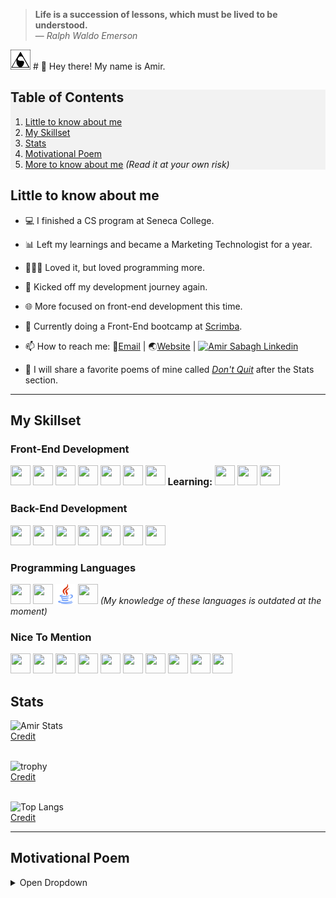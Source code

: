 > <b>Life is a succession of lessons, which must be lived to be understood.</b>
> <br/>— <cite>Ralph Waldo Emerson</cite>

<img alt="Arsenicolos log - a special equilateral triangle" src="./Logo-3.png" height="32" width="32"/>
# 👋 Hey there! My name is Amir.

<div id="toc" style="background-color:#f2f2f2;">

## Table of Contents
1. [Little to know about me](#little-to-know-about-me)
2. [My Skillset](#my-skillset)
3. [Stats](#stats)
4. [Motivational Poem](#motivational-poem)
5. [More to know about me](#more-to-know-about-me) <em>(Read it at your own risk)</em>

</div>

## Little to know about me
- 💻 I finished a CS program at Seneca College.
- 📊 Left my learnings and became a Marketing Technologist for a year.
- 👨🏻‍💻 Loved it, but loved programming more.
- 🚀 Kicked off my development journey again.
- 🌐 More focused on front-end development this time.
- 🌱 Currently doing a Front-End bootcamp at [Scrimba](https://scrimba.com). 

- 📫 How to reach me: 📧[Email](mailto:info@arsenicolos.com) | 🌏[Website](https://arsenicolos.com) | [![Amir Sabagh Linkedin](https://img.shields.io/badge/Amir%20Sabagh-blue?style=plastic&logo=linkedin&labelColor=blue)](https://linkedin.com/in/arsenicolos) 
- 🤔 I will share a favorite poems of mine called [*Don't Quit*](#motivational-poem) after the Stats section.
---
## My Skillset
### Front-End Development
<img height="32" width="32" src="https://cdn.simpleicons.org/html5" /> <img height="32" width="32" src="https://cdn.simpleicons.org/css3" /> <img height="32" width="32" src="https://cdn.simpleicons.org/javascript" /> <img height="32" width="32" src="https://cdn.simpleicons.org/react" /> <img height="32" width="32" src="https://cdn.simpleicons.org/angular" /> <img height="32" width="32" src="https://cdn.simpleicons.org/jquery" /> <img height="32" width="32" src="https://cdn.simpleicons.org/bootstrap" />
<b style="font-size:1.1em;height:">Learning: </b> <img height="32" width="32" src="https://cdn.simpleicons.org/nextdotjs/gray" /> <img height="32" width="32" src="https://cdn.simpleicons.org/sass" /> <img height="32" width="32" src="https://cdn.simpleicons.org/tailwindcss" />

### Back-End Development
<img height="32" width="32" src="https://cdn.simpleicons.org/express/gray" /> <img height="32" width="32" src="https://cdn.simpleicons.org/nodedotjs" /> <img height="32" width="32" src="https://cdn.simpleicons.org/typescript" /> <img height="32" width="32" src="https://cdn.simpleicons.org/mongodb" /> <img height="32" width="32" src="https://cdn.simpleicons.org/mysql" /> <img height="32" width="32" src="https://cdn.simpleicons.org/microsoftsqlserver" /> <img height="32" width="32" src="https://cdn.simpleicons.org/postgresql" />

### Programming Languages
<img height="32" width="32" src="https://cdn.simpleicons.org/c" /> <img height="32" width="32" src="https://cdn.simpleicons.org/cplusplus" /> <img height="32" width="32" src="./java-logo.svg" /> <img height="32" width="32" src="https://cdn.simpleicons.org/python" />
<em> (My knowledge of these languages is outdated at the moment)</em>

### Nice To Mention
<img height="32" width="32" src="https://cdn.simpleicons.org/git" /> <img height="32" width="32" src="https://cdn.simpleicons.org/wordpress" /> <img height="32" width="32" src="https://cdn.simpleicons.org/adobephotoshop" /> <img height="32" width="32" src="https://cdn.simpleicons.org/googleads" /> <img height="32" width="32" src="https://cdn.simpleicons.org/googleanalytics" /> <img height="32" width="32" src="https://cdn.simpleicons.org/notion/gray" /> <img height="32" width="32" src="https://cdn.simpleicons.org/obsidian" /> <img height="32" width="32" src="https://cdn.simpleicons.org/microsoftexcel" /> <img height="32" width="32" src="https://cdn.simpleicons.org/canva" /> <img height="32" width="32" src="https://cdn.simpleicons.org/markdown/gray" />

<!--
<img height="32" width="32" src="https://cdn.simpleicons.org/adidas/white" />

- 🔭 I’m currently working on ...
- 🌱 I’m currently learning ...
- 👯 I’m looking to collaborate on ...
- 🤔 I’m looking for help with ...
- 💬 Ask me about ...
- 📫 How to reach me: ...
- ⚡ Fun fact: ...
-->
## Stats

![Amir Stats](https://github-readme-stats.vercel.app/api?username=amir-the6th&count_private=true&show_icons=true&theme=material-palenight)
<br/>[Credit](https://github.com/anuraghazra/github-readme-stats)
<br/><br/>
  
![trophy](https://github-profile-trophy.vercel.app/?username=amir-the6th&theme=discord&margin-w=10&margin-h=10&rank=SECRET,SSS,SS,S,AAA,AA,A,B,C&row=2&column=4)
<br/>[Credit](https://github.com/ryo-ma/github-profile-trophy)
<br/><br/>
  
![Top Langs](https://github-readme-stats.vercel.app/api/top-langs/?username=amir-the6th&layout=compact)
<br/>[Credit](https://github.com/anuraghazra/github-readme-stats)
  
---

## Motivational Poem

<details>
  
<summary>Open Dropdown</summary>
<br>

***Don't Quit!***
<br>
<cite>by: *Edgar Albert Guest*</cite>
  
> “When things go wrong, as they sometimes will,<br/>
> When the road you’re trudging seems all uphill,<br/>
> When the funds are low and the debts are high,<br/>
> And you want to smile, but you have to sigh,<br/>
> When care is pressing you down a bit,<br/>
> Rest, if you must, but don’t you quit.<br/>
> 
> Life is queer with its twists and turns,<br/>
> As every one of us sometimes learns,<br/>
> And many a failure turns about,<br/>
> When he might have won had he stuck it out;<br/>
> Don’t give up though the pace seems slow-<br/>
> You may succeed with another blow.<br/>
> 
> Often the goal is nearer than,<br/>
> It seems to a faint and faltering man,<br/>
> Often the struggler has given up,<br/>
> When he might have captured the victor’s cup,<br/>
> And he learned too late when the night slipped down,<br/>
> How close he was to the golden crown.<br/>
> 
> Success is failure turned inside out-<br/>
> The silver tint of the clouds of doubt,<br/>
> And you never can tell how close you are,<br/>
> It may be near when it seems so far,<br/>
> So stick to the fight when you’re hardest hit-<br/>
> It’s when things seem worst that you must not quit”<br/>
  
</details>
